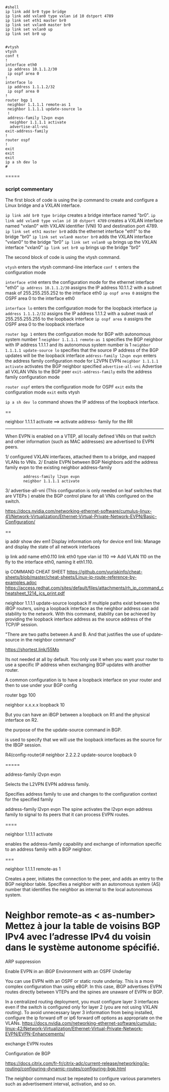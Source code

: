 ```
#shell
ip link add br0 type bridge
ip link add vxlan0 type vxlan id 10 dstport 4789
ip link set eth1 master br0
ip link set vxlan0 master br0
ip link set vxlan0 up
ip link set br0 up


#vtysh
vtysh
conf t
!
interface eth0
 ip address 10.1.1.2/30
 ip ospf area 0
!
interface lo
 ip address 1.1.1.2/32 
 ip ospf area 0
!
router bgp 1
 neighbor 1.1.1.1 remote-as 1
 neighbor 1.1.1.1 update-source lo
 !
 address-family l2vpn evpn
  neighbor 1.1.1.1 activate
  advertise-all-vni
exit-address-family
!
router ospf
!
exit 
exit
exit
ip a sh dev lo
#
```
=====
### script commentary

The first block of code is using the ip command to create and configure a Linux bridge and a VXLAN interface.

`ip link add br0 type bridge` creates a bridge interface named "br0".
`ip link add vxlan0 type vxlan id 10 dstport 4789` creates a VXLAN interface named "vxlan0" with VXLAN identifier (VNI) 10 and destination port 4789.
`ip link set eth1 master br0` adds the ethernet interface "eth1" to the bridge "br0"
`ip link set vxlan0 master br0` adds the VXLAN interface "vxlan0" to the bridge "br0"
`ip link set vxlan0 up` brings up the VXLAN interface "vxlan0"
`ip link set br0 up` brings up the bridge "br0"

The second block of code is using the vtysh command.

`vtysh` enters the vtysh command-line interface
`conf t` enters the configuration mode

`interface eth0` enters the configuration mode for the ethernet interface "eth0"
`ip address 10.1.1.2/30` assigns the IP address 10.1.1.2 with a subnet mask of 255.255.255.252 to the interface eth0
`ip ospf area 0` assigns the OSPF area 0 to the interface eth0

`interface lo` enters the configuration mode for the loopback interface
`ip address 1.1.1.2/32` assigns the IP address 1.1.1.2 with a subnet mask of 255.255.255.255 to the loopback interface
`ip ospf area 0` assigns the OSPF area 0 to the loopback interface

`router bgp 1` enters the configuration mode for BGP with autonomous system number 1
`neighbor 1.1.1.1 remote-as 1` specifies the BGP neighbor with IP address 1.1.1.1 and its autonomous system number is 1
`neighbor 1.1.1.1 update-source lo` specifies that the source IP address of the BGP updates will be the loopback interface
`address-family l2vpn evpn` enters the address family configuration mode for L2VPN EVPN
`neighbor 1.1.1.1 activate` activates the BGP neighbor specified
`advertise-all-vni` Advertise all VXLAN VNIs to the BGP peer
`exit-address-family` exits the address family configuration mode

`router ospf` enters the configuration mode for OSPF
`exit` exits the configuration mode
`exit` exits vtysh

`ip a sh dev lo` command shows the IP address of the loopback interface.

==

neighbor 1.1.1.1 activate  ==> activate address- family for the RR

---


When EVPN is enabled on a VTEP, all locally defined VNIs on that switch and other information (such as MAC addresses) are advertised to EVPN peers.

1/ configured VXLAN interfaces, attached them to a bridge, and mapped VLANs to VNIs.
2/ Enable EVPN between BGP Neighbors
        add the address family evpn to the existing neighbor address-family 

            address-family l2vpn evpn
            neighbor 1.1.1.1 activate

3/ advertise-all-vni (This configuration is only needed on leaf switches that are VTEPs )
        enable the BGP control plane for all VNIs configured on the switch.


https://docs.nvidia.com/networking-ethernet-software/cumulus-linux-41/Network-Virtualization/Ethernet-Virtual-Private-Network-EVPN/Basic-Configuration/


==

ip addr show dev em1	Display information only for device em1
link: Manage and display the state of all network interfaces

ip link add name eth0.110 link eth0 type vlan id 110 ==> Add VLAN 110 on the fly to the interface eth0, naming it eth1.110.

ip COMMAND CHEAT SHEET
https://github.com/yuriskinfo/cheat-sheets/blob/master/cheat-sheets/Linux-ip-route-reference-by-examples.adoc
https://access.redhat.com/sites/default/files/attachments/rh_ip_command_cheatsheet_1214_jcs_print.pdf


neighbor 1.1.1.1 update-source loopback
 If multiple paths exist between the iBGP routers, using a loopback interface as the neighbor address can add stability to the network. With this command, stability can be achieved by providing the loopback interface address as the source address of the TCP/IP session.

"There are two paths between A and B. And that justifies the use of update-source in the neighbor command"


https://shortest.link/55Mo

Its not needed at all by default. You only use it when you want your router to use a specific IP address when exchanging BGP updates with another router.

A common configuration is to have a loopback interface on your router and then to use under your BGP config

router bgp 100

neighbor x.x.x.x loopback 10

But you can have an iBGP between a loopback on R1 and the physical interface on R2.


 the purpose of the the update-source command in BGP.

  is used to specify that we will use the loopback interfaces as the source for the IBGP session.

R4(config-router)# neighbor 2.2.2.2 update-source loopback 0

=====

address-family l2vpn evpn

Selects the L2VPN EVPN address family.

Specifies address family to use and changes to the configuration context for the specified family


  address-family l2vpn evpn
The spine activates the l2vpn evpn address family to signal to its peers that it can process EVPN routes.

====

 neighbor 1.1.1.1 activate

  enables the address-family capability and exchange of information specific to an address family with a BGP neighbor.

===

neighbor 1.1.1.1 remote-as 1

Creates a peer, initiates the connection to the peer, and adds an entry to the BGP neighbor table. Specifies a neighbor with an autonomous system (AS) number that identifies the neighbor as internal to the local autonomous system. 

Neighbor <peer group name> remote-as < as-number>
	Mettez à jour la table de voisins BGP IPv4 avec l’adresse IPv4 du voisin dans le système autonome spécifié.
====

ARP suppression 




Enable EVPN in an iBGP Environment with an OSPF Underlay

You can use EVPN with an OSPF or static route underlay. This is a more complex configuration than using eBGP. In this case, iBGP advertises EVPN routes directly between VTEPs and the spines are unaware of EVPN or BGP.


In a centralized routing deployment, you must configure layer 3 interfaces even if the switch is configured only for layer 2 (you are not using VXLAN routing). To avoid unnecessary layer 3 information from being installed, configure the ip forward off or ip6 forward off options as appropriate on the VLANs. 
https://docs.nvidia.com/networking-ethernet-software/cumulus-linux-42/Network-Virtualization/Ethernet-Virtual-Private-Network-EVPN/EVPN-Enhancements/


 exchange EVPN routes



Configuration de BGP

 https://docs.citrix.com/fr-fr/citrix-adc/current-release/networking/ip-routing/configuring-dynamic-routes/configuring-bgp.html



 The neighbor command must be repeated to configure various parameters such as advertisement interval, activation, and so on.


